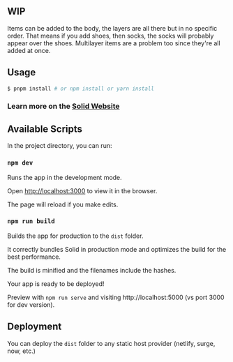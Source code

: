 ## WIP

Items can be added to the body, the layers are all there but in no specific order. That means if you add shoes, then socks, the socks will probably appear over the shoes. Multilayer items are a problem too since they're all added at once.

## Usage

```sh
$ pnpm install # or npm install or yarn install
```

### Learn more on the [Solid Website](https://solidjs.com)

## Available Scripts

In the project directory, you can run:

### `npm dev`

Runs the app in the development mode.

Open [http://localhost:3000](http://localhost:3000) to view it in the browser.

The page will reload if you make edits.

### `npm run build`

Builds the app for production to the `dist` folder.

It correctly bundles Solid in production mode and optimizes the build for the best performance.

The build is minified and the filenames include the hashes.

Your app is ready to be deployed!

Preview with `npm run serve` and visiting http://localhost:5000 (vs port 3000 for dev version).

## Deployment

You can deploy the `dist` folder to any static host provider (netlify, surge, now, etc.)
